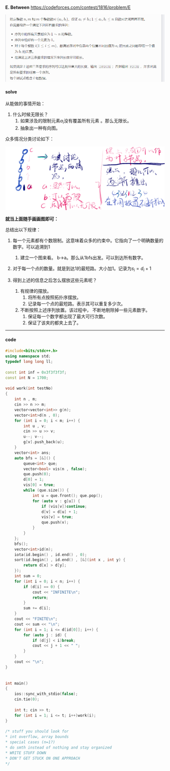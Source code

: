 **E. Between**
https://codeforces.com/contest/1816/problem/E

![image-20230414163920631](image-20230414163920631.png)

#### solve

从能做的事情开始：

1. 什么时候无限长？
   1. 如果涉及的限制元素$a_i$没有覆盖所有元素 。那么无限长。
   2. 抽象出一种有向图。

众多情况分类讨论如下：

![node](node.png)

**就当上面随手画画图即可：**

总结出以下规律：

1. 每一个元素都有个数限制。这意味着众多的约束中。它指向了一个明确数量的数字。可以追溯到1

   1. 建立一个图来看。 b->a。那么从1bfs出发。可以到达所有数字。

2. 对于每一个点的数量。就是到达1的最短路。大小加1。记录为$s_i = d_i + 1$

3. 得到上述的信息之后怎么摆放这些元素呢？

   1. 有规律的摆放。
      1. 将所有点按照拓扑序摆放。
      2. 记录每一个点的最短路。表示其可以重复多少次。
   2. 不断按照上述序列放置。该过程中， 不断地剔除掉一些元素数字。
      1. 保证每一个数字都出现了最大可行次数。
      2. 保证了该夹的都夹上去了。
-------
#### code
```cpp
#include<bits/stdc++.h>
using namespace std;
typedef long long ll;

const int inf = 0x3f3f3f3f;
const int N = 1700;

void work(int testNo)
{
    int n , m;
    cin >> n >> m;
    vector<vector<int>> g(n);
    vector<int>d(n , 0);
    for (int i = 0; i < m; i++) {
        int u , v;
        cin >> u >> v;
        u--; v--;
        g[v].push_back(u);
    }
    vector<int> ans;
    auto bfs = [&]() {
        queue<int> que;
        vector<bool> vis(n , false);
        que.push(0);
        d[0] = 1;
        vis[0] = true;
        while (que.size()) {
            int u = que.front(); que.pop();
            for (auto v : g[u]) {
                if (vis[v])continue;
                d[v] = d[u] + 1;
                vis[v] = true;
                que.push(v);
            }
        }
    };
    bfs();
    vector<int>id(n);
    iota(id.begin() , id.end() , 0);
    sort(id.begin() , id.end() , [&](int x , int y) {
        return d[x] > d[y];
    });
    int sum = 0;
    for (int i = 0; i < n; i++) {
        if (d[i] == 0) {
            cout << "INFINITE\n";
            return;
        }
        sum += d[i];
    }
    cout << "FINITE\n";
    cout << sum << "\n";
    for (int i = 1; i <= d[id[0]]; i++) {
        for (auto j : id) {
            if (d[j] < i)break;
            cout << j + 1 << " ";
        }
    }
    cout << "\n";
}


int main()
{
    ios::sync_with_stdio(false);
    cin.tie(0);

    int t; cin >> t;
    for (int i = 1; i <= t; i++)work(i);
}

/* stuff you should look for
* int overflow, array bounds
* special cases (n=1?)
* do smth instead of nothing and stay organized
* WRITE STUFF DOWN
* DON'T GET STUCK ON ONE APPROACH
*/
```

